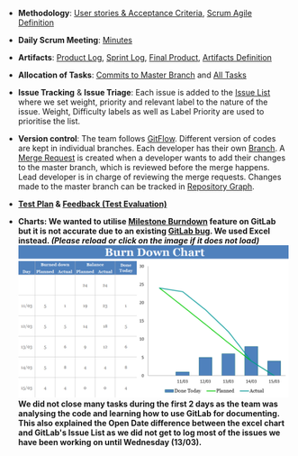 * <b>Methodology</b>: [User stories & Acceptance Criteria](./User-Stories), [Scrum Agile Definition](./Definition/Scrum-Agile-Process)   

* <b>Daily Scrum Meeting</b>: [Minutes](./Minutes-of-the-meetings)

* <b>Artifacts</b>: [Product Log](https://git.cs.kent.ac.uk/co886/g6/issues), [Sprint Log](https://git.cs.kent.ac.uk/co886/g6/milestones/3), [Final Product](./Final-version), [Artifacts Definition](./Definition/Scrum-Agile-Artifacts)

* <b>Allocation of Tasks</b>: [Commits to Master Branch](https://git.cs.kent.ac.uk/co886/g6/graphs/master) and [All Tasks](https://git.cs.kent.ac.uk/co886/g6/issues?scope=all&utf8=%E2%9C%93&state=all)

* <b>Issue Tracking</b> & <b>Issue Triage</b>: Each issue is added to the [Issue List](https://git.cs.kent.ac.uk/co886/g6/issues) where we set weight, priority and relevant label to the nature of the issue. Weight, Difficulty labels as well as Label Priority are used to prioritise the list.   

* <b>Version control</b>: The team follows [GitFlow](https://about.gitlab.com/2014/09/29/gitlab-flow/). Different version of codes are kept in individual branches. Each developer has their own [Branch](https://git.cs.kent.ac.uk/co886/g6/branches). A [Merge Request](https://git.cs.kent.ac.uk/co886/g6/commits/master) is created when a developer wants to add their changes to the master branch, which is reviewed before the merge happens. Lead developer is in charge of reviewing the merge requests. Changes made to the master branch can be tracked in [Repository Graph](https://git.cs.kent.ac.uk/co886/g6/network/master).    

* [<b>Test Plan](./Quality-Assurance) & [<b>Feedback (Test Evaluation)](./Quality-Assurance)
   
* <b>Charts</b>: We wanted to utilise [Milestone Burndown](https://git.cs.kent.ac.uk/co886/g6/milestones/3) feature on GitLab but it is not accurate due to an existing [GitLab bug](https://gitlab.com/gitlab-org/gitlab-ce/issues/57198). We used Excel instead. *(Please reload or click on the image if it does not load)*![Burn_Down_Chart](uploads/7c0ccd9ed1ed3ac2df91ca9bfb66a2d2/Burn_Down_Chart.PNG)   
We did not close many tasks during the first 2 days as the team was analysing the code and learning how to use GitLab for documenting. This also explained the Open Date difference between the excel chart and GitLab's Issue List as we did not get to log most of the issues we have been working on until Wednesday (13/03).
